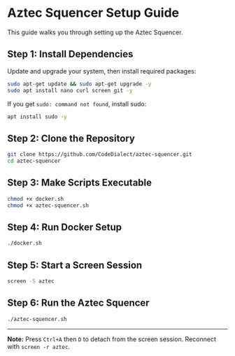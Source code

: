 # Aztec Squencer Setup Guide

This guide walks you through setting up the Aztec Squencer.

## Step 1: Install Dependencies

Update and upgrade your system, then install required packages:

```bash
sudo apt-get update && sudo apt-get upgrade -y
sudo apt install nano curl screen git -y
```

If you get `sudo: command not found`, install sudo:

```bash
apt install sudo -y
```

## Step 2: Clone the Repository

```bash
git clone https://github.com/CodeDialect/aztec-squencer.git
cd aztec-squencer
```

## Step 3: Make Scripts Executable

```bash
chmod +x docker.sh
chmod +x aztec-squencer.sh
```


## Step 4: Run Docker Setup

```bash
./docker.sh
```

## Step 5: Start a Screen Session

```bash
screen -S aztec
```

## Step 6: Run the Aztec Squencer

```bash
./aztec-squencer.sh
```

---

**Note:** Press `Ctrl+A` then `D` to detach from the screen session. Reconnect with `screen -r aztec`.
